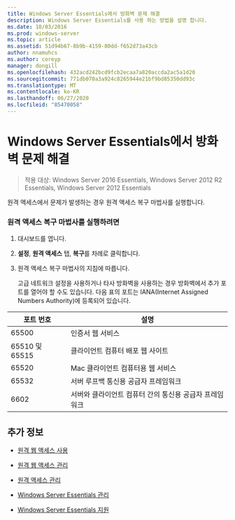```yaml
---
title: Windows Server Essentials에서 방화벽 문제 해결
description: Windows Server Essentials를 사용 하는 방법을 설명 합니다.
ms.date: 10/03/2016
ms.prod: windows-server
ms.topic: article
ms.assetid: 51d94b67-8b9b-4159-80dd-f652d73a43cb
author: nnamuhcs
ms.author: coreyp
manager: dongill
ms.openlocfilehash: 432acd242bcd9fcb2ecaa7a820accda2ac5a1d20
ms.sourcegitcommit: 771db070a3a924c8265944e21bf9bd85350dd93c
ms.translationtype: MT
ms.contentlocale: ko-KR
ms.lasthandoff: 06/27/2020
ms.locfileid: "85470058"
---
```

# <a name="troubleshoot-your-firewall-in-windows-server-essentials"></a>Windows Server Essentials에서 방화벽 문제 해결

>적용 대상: Windows Server 2016 Essentials, Windows Server 2012 R2 Essentials, Windows Server 2012 Essentials

 원격 액세스에서 문제가 발생하는 경우 원격 액세스 복구 마법사를 실행합니다.

### <a name="to-run-the-repair-anywhere-access-wizard"></a>원격 액세스 복구 마법사를 실행하려면

1. 대시보드를 엽니다.

2. **설정**, **원격 액세스** 탭, **복구**를 차례로 클릭합니다.

3. 원격 액세스 복구 마법사의 지침에 따릅니다.

   고급 네트워크 설정을 사용하거나 타사 방화벽을 사용하는 경우 방화벽에서 추가 포트를 열어야 할 수도 있습니다. 다음 표의 포트는 IANA(Internet Assigned Numbers Authority)에 등록되어 있습니다.

|포트 번호|설명|
|-----------------|-----------------|
|65500|인증서 웹 서비스|
|65510 및 65515|클라이언트 컴퓨터 배포 웹 사이트|
|65520|Mac 클라이언트 컴퓨터용 웹 서비스|
|65532|서버 루프백 통신용 공급자 프레임워크|
|6602|서버와 클라이언트 컴퓨터 간의 통신용 공급자 프레임워크|

## <a name="see-also"></a>추가 정보

-   [원격 웹 액세스 사용](../use/Use-Remote-Web-Access-in-Windows-Server-Essentials.md)

-   [원격 웹 액세스 관리](../manage/Manage-Remote-Web-Access-in-Windows-Server-Essentials.md)

-   [원격 액세스 관리](../manage/Manage-Anywhere-Access-in-Windows-Server-Essentials.md)

-   [Windows Server Essentials 관리](../manage/Manage-Windows-Server-Essentials.md)

-   [Windows Server Essentials 지원](../support/Support-Windows-Server-Essentials.md)

